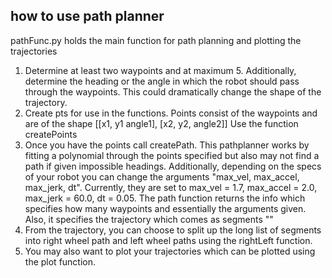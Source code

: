 ## how to use path planner
pathFunc.py holds the main function for path planning and plotting the trajectories
1. Determine at least two waypoints and at maximum 5. Additionally, determine the heading or the angle in which the robot should pass through the waypoints. This could dramatically change the shape of the trajectory.
2. Create pts for use in the functions. Points consist of the waypoints and are of the shape [[x1, y1 angle1], [x2, y2, angle2]] Use the function createPoints
3. Once you have the points call createPath. This pathplanner works by fitting a polynomial through the points specified but also may not find a path if given impossible headings.  Additionally, depending on the specs of your robot you can change the arguments "max_vel, max_accel, max_jerk, dt". Currently, they are set to max_vel = 1.7, max_accel = 2.0, max_jerk = 60.0, dt = 0.05. The path function returns the info which specifies how many waypoints and essentially the arguments given. Also, it specifies the trajectory which comes as segments "<Segment dt=0.050000 x=-4.174969 y=-1.178583 position=0.002500 velocity=0.100000 acceleration=2.000000 jerk=40.000000 heading=5.498103>"
4. From the trajectory, you can choose to split up the long list of segments into right wheel path and left wheel paths using the rightLeft function. 
5. You may also want to plot your trajectories which can be plotted using the plot function.
